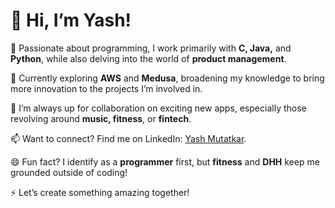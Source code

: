 # 👋 Hi, I’m Yash! 

👀 Passionate about programming, I work primarily with **C, Java,** and **Python**, while also delving into the world of **product management**.

🌱 Currently exploring **AWS** and **Medusa**, broadening my knowledge to bring more innovation to the projects I’m involved in.

💞 I’m always up for collaboration on exciting new apps, especially those revolving around **music, fitness**, or **fintech**.

📫 Want to connect? Find me on LinkedIn: [Yash Mutatkar](https://www.linkedin.com/in/yash-mutatkar).

😄 Fun fact? I identify as a **programmer** first, but **fitness** and **DHH** keep me grounded outside of coding!

⚡ Let’s create something amazing together!

<!---
yashyyash/yashyyash is a ✨ special ✨ repository because its `README.md` (this file) appears on your GitHub profile.
You can click the Preview link to take a look at your changes.
--->
